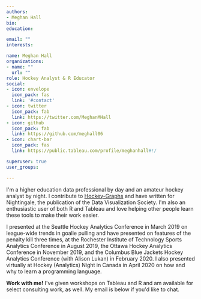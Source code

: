 ```yaml
---
authors:
- Meghan Hall
bio: 
education:

email: ""
interests:

name: Meghan Hall
organizations:
- name: ""
  url: ""
role: Hockey Analyst & R Educator
social:
- icon: envelope
  icon_pack: fas
  link: '#contact'
- icon: twitter
  icon_pack: fab
  link: https://twitter.com/MeghanMHall
- icon: github
  icon_pack: fab
  link: https://github.com/meghall06
- icon: chart-bar
  icon_pack: fas
  link: https://public.tableau.com/profile/meghanhall#!/

superuser: true
user_groups:

---
```


I'm a higher education data professional by day and an amateur hockey analyst by night. I contribute to [Hockey-Graphs](https://hockey-graphs.com/) and have written for Nightingale, the publication of the Data Visualization Society. I'm also an enthusiastic user of both R and Tableau and love helping other people learn these tools to make their work easier.

I presented at the Seattle Hockey Analytics Conference in March 2019 on league-wide trends in goalie pulling and have presented on features of the penalty kill three times, at the Rochester Institute of Technology Sports Analytics Conference in August 2019, the Ottawa Hockey Analytics Conference in November 2019, and the Columbus Blue Jackets Hockey Analytics Conference (with Alison Lukan) in February 2020. I also presented virtually at Hockey (Analytics) Night in Canada in April 2020 on how and why to learn a programming language.

**Work with me!** I've given workshops on Tableau and R and am available for select consulting work, as well. My email is below if you'd like to chat.
